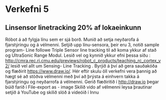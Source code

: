 # Verkefni 5 
## Linsensor linetracking 20% af lokaeinkunn
Róbot á að fylgja línu sem er  sjá borð. Munið að setja neyðarofa á fjarstýringu og á vélmenni.
Setjið upp línu-sensora, þeir eru 3, notið sample program- Line followe Triple Sensor line tracking til að koma ykkur af stað og UltraSonic  Range Modul. Lesið vel  og kynnið ykkur efni þessa síðu : http://cmra.rec.ri.cmu.edu/previews/robot_c_products/teaching_rc_cortex_v2/
lesið vel allt um Sensing- Line Tracking .
Byrjið á því að gera sauðakóða og flæðirit https://www.draw.io/.
Hér eftir skulu öll verkefni vera þannig að hægt sé að stöðva vélmenni með því að þrýsta á einhvern takka á fjarstýringu og neyðarrofa á vélmenni.
Gerið flæðiritið í http://draw.io þegar búið farið í  File-export as - image
Skilið vido af vélmenni leysa þrautinar setjið á YouTube og skilið slóð á videóið í Innu
